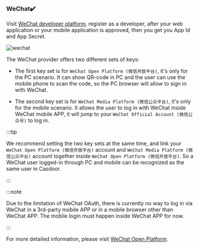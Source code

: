 ### WeChat:heavy_check_mark:

Visit [WeChat developer platform](https://open.weixin.qq.com/), register as a developer, after your web application or your mobile application is approved, then you get you App Id and App Secret.

![wechat](/img/providers/OAuth/wechat.png)

The WeChat provider offers two different sets of keys:

- The first key set is for `WeChat Open Platform (微信开放平台)`, it's only for the PC scenario. It can show QR-code in PC and the user can use the mobile phone to scan the code, so the PC browser will allow to sign in with WeChat.

- The second key set is for `WeChat Media Platform (微信公众平台)`, it's only for the mobile scenario. It allows the user to log in with WeChat inside WeChat mobile APP, it will jump to your `WeChat Official Account (微信公众号)` to log in.

:::tip

We recommend setting the two key sets at the same time, and link your `WeChat Open Platform (微信开放平台)` account and `WeChat Media Platform (微信公众平台)` account together inside `WeChat Open Platform (微信开放平台)`. So a WeChat user logged-in through PC and mobile can be recognized as the same user in Casdoor.

:::

:::note

Due to the limitation of WeChat OAuth, there is currently no way to log in via WeChat in a 3rd-party mobile APP or in a mobile browser other than WeChat APP. The mobile login must happen inside WeChat APP for now.

:::

For more detailed information, please visit [WeChat Open Platform](https://developers.weixin.qq.com/doc/oplatform/en/Website_App/WeChat_Login/Wechat_Login.html).
